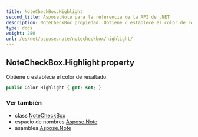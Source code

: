 ```yaml
---
title: NoteCheckBox.Highlight
second_title: Aspose.Note para la referencia de la API de .NET
description: NoteCheckBox propiedad. Obtiene o establece el color de resaltado.
type: docs
weight: 280
url: /es/net/aspose.note/notecheckbox/highlight/
---
```

## NoteCheckBox.Highlight property

Obtiene o establece el color de resaltado.

```csharp
public Color Highlight { get; set; }
```

### Ver también

* class [NoteCheckBox](../)
* espacio de nombres [Aspose.Note](../../notecheckbox/)
* asamblea [Aspose.Note](../../../)


